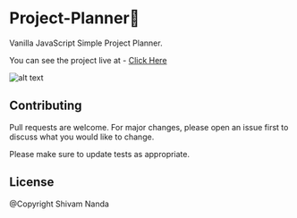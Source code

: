 # Project-Planner📓

Vanilla JavaScript Simple Project Planner.

You can see the project live at - [Click Here] 

![alt text](https://i.ibb.co/5FQpVpp/ezgif-com-gif-maker-3.gif)

## Contributing
Pull requests are welcome. For major changes, please open an issue first to discuss what you would like to change.

Please make sure to update tests as appropriate.

## License

@Copyright Shivam Nanda

[Click Here]: <https://shivamnanda436.github.io/Unconventional-Calculator/>

